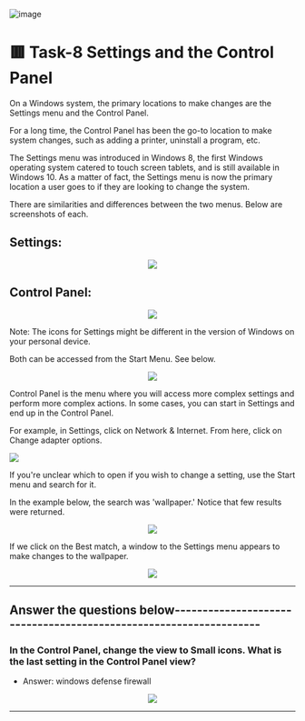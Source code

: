 ![image](https://user-images.githubusercontent.com/94435318/161913340-9792786d-7221-486a-93de-a3e203761565.png)

# 🟥 Task-8 Settings and the Control Panel

On a Windows system, the primary locations to make changes are the Settings menu and the Control Panel.

For a long time, the Control Panel has been the go-to location to make system changes, such as adding a printer, uninstall a program, etc. 

The Settings menu was introduced in Windows 8, the first Windows operating system catered to touch screen tablets, and is still available in Windows 10. As a matter of fact, the Settings menu is now the primary location a user goes to if they are looking to change the system. 

There are similarities and differences between the two menus. Below are screenshots of each.

## Settings:

<p align="center">
  <img src="https://user-images.githubusercontent.com/94435318/161942729-e204cf64-67ba-42e4-80bf-b83552562caa.png">
</p>  

## Control Panel: 

<p align="center">
  <img src="https://user-images.githubusercontent.com/94435318/161942898-329d6218-8762-4cac-855c-01805179fe71.png">
</p>  

Note: The icons for Settings might be different in the version of Windows on your personal device. 

Both can be accessed from the Start Menu. See below.

<p align="center">
  <img src="![image](https://user-images.githubusercontent.com/94435318/161943088-e4a4967b-92bb-45b4-bf50-4096377c1857.png">
</p>

Control Panel is the menu where you will access more complex settings and perform more complex actions. In some cases, you can start in Settings and end up in the Control Panel.

For example, in Settings, click on Network & Internet. From here, click on Change adapter options. 

<p align="left">
  <img src="https://user-images.githubusercontent.com/94435318/161943275-907b49da-d57d-4db6-8368-88d891d5492a.png">
</p>

If you're unclear which to open if you wish to change a setting, use the Start menu and search for it. 

In the example below, the search was 'wallpaper.' Notice that few results were returned. 

<p align="center">
  <img src="https://user-images.githubusercontent.com/94435318/161943909-12e8518b-8511-4bb4-8076-72334ad63b7c.png">
</p>

If we click on the Best match, a window to the Settings menu appears to make changes to the wallpaper. 

<p align="center">
  <img src="https://user-images.githubusercontent.com/94435318/161944143-abd2fe3c-4f0e-4079-9319-8dd2a6c368e5.png">
</p>

----------------------------------------------------------------------------------------------------

Answer the questions below------------------------------------------------------------------
--

### In the Control Panel, change the view to Small icons. What is the last setting in the Control Panel view?

- Answer: windows defense firewall

<p align="center">
  <img src="https://user-images.githubusercontent.com/94435318/161939754-6e0e4b80-f99e-4a7b-979a-07fd4de30071.png">
</p>

-------------------------------------------------------------------------------------------------

